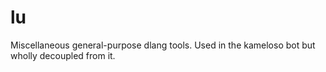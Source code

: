 # lu
Miscellaneous general-purpose dlang tools. Used in the kameloso bot but wholly decoupled from it.
